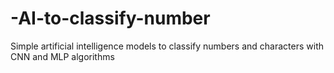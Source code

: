 # -AI-to-classify-number
Simple artificial intelligence models to classify numbers and characters with CNN and MLP algorithms
